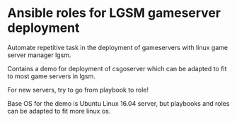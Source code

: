 # Ansible roles for LGSM gameserver deployment

Automate repetitive task in the deployment of gameservers with linux game server manager lgsm.

Contains a demo for deployment of csgoserver which can be adapted to fit to most game servers in lgsm.

For new servers, try to go from playbook to role!

Base OS for the demo is Ubuntu Linux 16.04 server, but playbooks and roles can be adapted to fit more linux os.